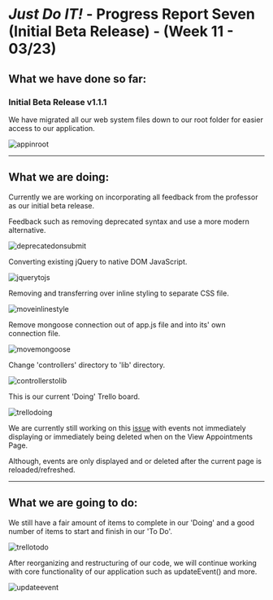 # *Just Do IT!* - Progress Report Seven (Initial Beta Release) - (Week 11 - 03/23)

## What we have done so far:

### Initial Beta Release v1.1.1

We have migrated all our web system files down to our root folder for easier access to our application.

![appinroot](https://user-images.githubusercontent.com/31261926/77832275-bf49b580-712c-11ea-83ad-d0dda9f4d83b.png)

___

## What we are doing:

Currently we are working on incorporating all feedback from the professor as our initial beta release.

Feedback such as removing deprecated syntax and use a more modern alternative.

![deprecatedonsubmit](https://user-images.githubusercontent.com/31261926/77832397-a7befc80-712d-11ea-8224-5cf5183056cb.png)

Converting existing jQuery to native DOM JavaScript.

![jquerytojs](https://user-images.githubusercontent.com/31261926/77832418-cfae6000-712d-11ea-840c-9ecf8695bd30.png)

Removing and transferring over inline styling to separate CSS file.

![moveinlinestyle](https://user-images.githubusercontent.com/31261926/77832550-d8ebfc80-712e-11ea-91e6-b8c6653a0238.png)

Remove mongoose connection out of app.js file and into its' own connection file.

![movemongoose](https://user-images.githubusercontent.com/31261926/77832593-2e280e00-712f-11ea-931b-aaef80378dc3.png)

Change 'controllers' directory to 'lib' directory.

![controllerstolib](https://user-images.githubusercontent.com/31261926/77832669-9971e000-712f-11ea-81f6-53794e4761da.png)

This is our current 'Doing' Trello board.

![trellodoing](https://user-images.githubusercontent.com/31261926/77832150-cd4b0680-712b-11ea-891a-16a6b35a62cd.png)

We are currently still working on this [issue](https://github.com/567WebSystems/project2alpha/issues/23) with events not immediately displaying or immediately being deleted when on the View Appointments Page.

Although, events are only displayed and or deleted after the current page is reloaded/refreshed.

___

## What we are going to do:

We still have a fair amount of items to complete in our 'Doing' and a good number of items to start and finish in our 'To Do'.

![trellotodo](https://user-images.githubusercontent.com/31261926/77832296-e3a59200-712c-11ea-9114-f0d20bac8dd4.png)

After reorganizing and restructuring of our code, we will continue working with core functionality of our application such as updateEvent() and more.

![updateevent](https://user-images.githubusercontent.com/31261926/76694458-189bea00-6641-11ea-9144-844cc42b041f.png)
